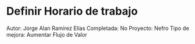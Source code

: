 # Definir Horario de trabajo

Autor: Jorge Alan Ramírez Elías
Completada: No
Proyecto: Nefro
Tipo de mejora: Aumentar Flujo de Valor